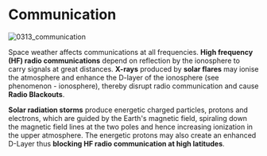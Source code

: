 # Communication

![0313_communication](./static/0313_communication.png)

Space weather affects communications at all frequencies.  **High frequency (HF) radio communications** depend on reflection by the ionosphere to carry signals at great distances.  **X-rays** produced by **solar flares** may ionise the atmosphere and enhance the D-layer of the ionosphere (see phenomenon - ionosphere), thereby disrupt radio communication and cause **Radio Blackouts**.

**Solar radiation storms** produce energetic charged particles, protons and electrons, which are guided by the Earth's magnetic field, spiraling down the magnetic field lines at the two poles and hence increasing ionization in the upper atmosphere.  The energetic protons may also create an enhanced D-Layer thus **blocking HF radio communication at high latitudes**. 
